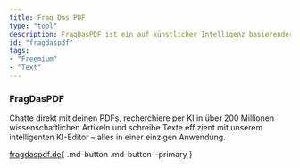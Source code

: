 ```yaml
---
title: Frag Das PDF
type: "tool"
description: FragDasPDF ist ein auf künstlicher Intelligenz basierender KI Chat, Writer und Recherche Tool.
id: "fragdaspdf"
tags:
- "Freemium"
- "Text"
---
```


### FragDasPDF

Chatte direkt mit deinen PDFs, recherchiere per KI in über 200 Millionen wissenschaftlichen Artikeln und schreibe Texte effizient mit unserem intelligenten KI-Editor – alles in einer einzigen Anwendung.

[fragdaspdf.de](https://www.fragdaspdf.de){ .md-button .md-button--primary } 
